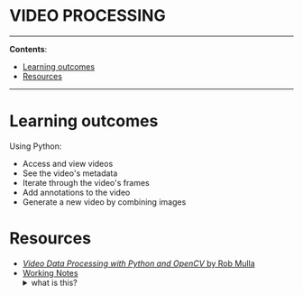 <h1>VIDEO PROCESSING</h1>

---

**Contents**:

- [Learning outcomes](#learning-outcomes)
- [Resources](#resources)

---

# Learning outcomes
Using Python:

- Access and view videos
- See the video's metadata
- Iterate through the video's frames
- Add annotations to the video
- Generate a new video by combining images

# Resources
- [_Video Data Processing with Python and OpenCV_ by Rob Mulla](https://www.youtube.com/watch?v=AxIc-vGaHQ0)
- [Working Notes](https://github.com/pranigopu/computerVision/blob/main/videoProcessing/workingNotes.md) <details><summary>what is this?</summary>A document containing working notes on technical details, problems and solutions based on personal experiences.</details>